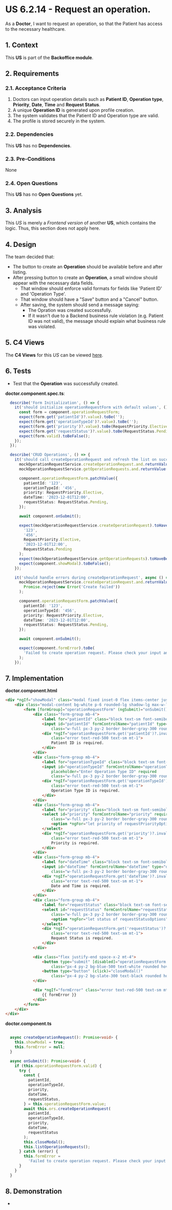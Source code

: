 # US 6.2.14 - Request an operation.

As a **Doctor**, I want to request an operation, so that the Patient has access to the necessary healthcare.


## 1. Context

This **US** is part of the **Backoffice module**.

## 2. Requirements

### 2.1. Acceptance Criteria

1. Doctors can input operation details such as **Patient ID**, **Operation type**, **Priority**, **Date**, **Time** and **Request Status**.
2. A unique **Operation ID** is generated upon profile creation.
3. The system validates that the Patient ID and Operation type are valid.
4. The profile is stored securely in the system.

### 2.2. Dependencies

This **US** has no **Dependencies**.

### 2.3. Pre-Conditions

None

### 2.4. Open Questions

This **US** has no **Open Questions** yet.

## 3. Analysis

This *US* is merely a *Frontend version* of another **US**, which contains the logic. Thus, this section does not apply here.

## 4. Design

The team decided that:
* The button to create an **Operation** should be available before and after listing.
* After pressing button to create an **Operation**, a small window should appear with the necessary data fields.
    * That window should enforce valid formats for fields like 'Patient ID' and 'Operation Type'.
    * That window should have a "Save" button and a "Cancel" button.
    * After saving, the system should send a message saying:
        * The Opration was created successfully.
        * If it wasn't due to a Backend business rule violation (e.g. Patient ID was not valid), the message should explain what business rule was violated.

## 5. C4 Views

The **C4 Views** for this *US* can be viewed [here](views/readme.md).

## 6. Tests

* Test that the **Operation** was successfully created.

**doctor.component.spec.ts**:
```ts
  describe('Form Initialization', () => {
    it('should initialize operationRequestForm with default values', () => {
      const form = component.operationRequestForm;
      expect(form.get('patientId')?.value).toBe('');
      expect(form.get('operationTypeId')?.value).toBe('');
      expect(form.get('priority')?.value).toBe(RequestPriority.Elective);
      expect(form.get('requestStatus')?.value).toBe(RequestStatus.Pending);
      expect(form.valid).toBeFalse();
    });
  });

  describe('CRUD Operations', () => {
    it('should call createOperationRequest and refresh the list on successful form submission', async () => {
      mockOperationRequestService.createOperationRequest.and.returnValue(Promise.resolve());
      mockOperationRequestService.getOperationRequests.and.returnValue(Promise.resolve([]));

      component.operationRequestForm.patchValue({
        patientId: '123',
        operationTypeId: '456',
        priority: RequestPriority.Elective,
        dateTime: '2023-12-01T12:00',
        requestStatus: RequestStatus.Pending,
      });

      await component.onSubmit();

      expect(mockOperationRequestService.createOperationRequest).toHaveBeenCalledWith(
        '123',
        '456',
        RequestPriority.Elective,
        '2023-12-01T12:00',
        RequestStatus.Pending
      );
      expect(mockOperationRequestService.getOperationRequests).toHaveBeenCalled();
      expect(component.showModal).toBeFalse();
    });

    it('should handle errors during createOperationRequest', async () => {
      mockOperationRequestService.createOperationRequest.and.returnValue(
        Promise.reject(new Error('Create failed'))
      );

      component.operationRequestForm.patchValue({
        patientId: '123',
        operationTypeId: '456',
        priority: RequestPriority.Elective,
        dateTime: '2023-12-01T12:00',
        requestStatus: RequestStatus.Pending,
      });

      await component.onSubmit();

      expect(component.formError).toBe(
        'Failed to create operation request. Please check your input and try again.'
      );
    });
```

## 7. Implementation

**doctor.component.html**

```html
<div *ngIf="showModal" class="modal fixed inset-0 flex items-center justify-center bg-gray-800 bg-opacity-50">
    <div class="modal-content bg-white p-6 rounded-lg shadow-lg max-w-lg w-full">
        <form [formGroup]="operationRequestForm" (ngSubmit)="onSubmit()">
            <div class="form-group mb-4">
                <label for="patientId" class="block text-sm font-semibold mb-2">Patient ID</label>
                <input id="patientId" formControlName="patientId" type="text" placeholder="Enter Patient ID" required
                    class="w-full px-3 py-2 border border-gray-300 rounded-md focus:ring-2 focus:ring-blue-500" />
                <div *ngIf="operationRequestForm.get('patientId')?.invalid && operationRequestForm.get('patientId')?.touched"
                    class="error text-red-500 text-sm mt-1">
                    Patient ID is required.
                </div>
            </div>
            <div class="form-group mb-4">
                <label for="operationTypeId" class="block text-sm font-semibold mb-2">Operation Type</label>
                <input id="operationTypeId" formControlName="operationTypeId" type="text"
                    placeholder="Enter Operation Type ID" required
                    class="w-full px-3 py-2 border border-gray-300 rounded-md focus:ring-2 focus:ring-blue-500" />
                <div *ngIf="operationRequestForm.get('operationTypeId')?.invalid && operationRequestForm.get('operationTypeId')?.touched"
                    class="error text-red-500 text-sm mt-1">
                    Operation Type ID is required.
                </div>
            </div>
            <div class="form-group mb-4">
                <label for="priority" class="block text-sm font-semibold mb-2">Priority</label>
                <select id="priority" formControlName="priority" required
                    class="w-full px-3 py-2 border border-gray-300 rounded-md focus:ring-2 focus:ring-blue-500">
                    <option *ngFor="let priority of requestPriorityOptions" [value]="priority">{{ priority }}</option>
                </select>
                <div *ngIf="operationRequestForm.get('priority')?.invalid && operationRequestForm.get('priority')?.touched"
                    class="error text-red-500 text-sm mt-1">
                    Priority is required.
                </div>
            </div>
            <div class="form-group mb-4">
                <label for="dateTime" class="block text-sm font-semibold mb-2">Date and Time</label>
                <input id="dateTime" formControlName="dateTime" type="datetime-local" required
                    class="w-full px-3 py-2 border border-gray-300 rounded-md focus:ring-2 focus:ring-blue-500" />
                <div *ngIf="operationRequestForm.get('dateTime')?.invalid && operationRequestForm.get('dateTime')?.touched"
                    class="error text-red-500 text-sm mt-1">
                    Date and Time is required.
                </div>
            </div>
            <div class="form-group mb-4">
                <label for="requestStatus" class="block text-sm font-semibold mb-2">Request Status</label>
                <select id="requestStatus" formControlName="requestStatus" required
                    class="w-full px-3 py-2 border border-gray-300 rounded-md focus:ring-2 focus:ring-blue-500">
                    <option *ngFor="let status of requestStatusOptions" [value]="status">{{ status }}</option>
                </select>
                <div *ngIf="operationRequestForm.get('requestStatus')?.invalid && operationRequestForm.get('requestStatus')?.touched"
                    class="error text-red-500 text-sm mt-1">
                    Request Status is required.
                </div>
            </div>

            <div class="flex justify-end space-x-2 mt-4">
                <button type="submit" [disabled]="operationRequestForm.invalid"
                    class="px-4 py-2 bg-blue-500 text-white rounded hover:bg-blue-600 transition">Submit</button>
                <button type="button" (click)="closeModal()"
                    class="px-4 py-2 bg-slate-300 text-black rounded hover:bg-slate-600 transition">Cancel</button>
            </div>

            <div *ngIf="formError" class="error text-red-500 text-sm mt-2">
                {{ formError }}
            </div>
        </form>
    </div>
</div>
```

**doctor.component.ts**

```ts

  async createOperationRequest(): Promise<void> {
    this.showModal = true;
    this.formError = null;
  }

  async onSubmit(): Promise<void> {
    if (this.operationRequestForm.valid) {
      try {
        const {
          patientId,
          operationTypeId,
          priority,
          dateTime,
          requestStatus,
        } = this.operationRequestForm.value;
        await this.ors.createOperationRequest(
          patientId,
          operationTypeId,
          priority,
          dateTime,
          requestStatus
        );
        this.closeModal();
        this.listOperationRequests();
      } catch (error) {
        this.formError =
          'Failed to create operation request. Please check your input and try again.';
      }
    }
  }
```

## 8. Demonstration

-